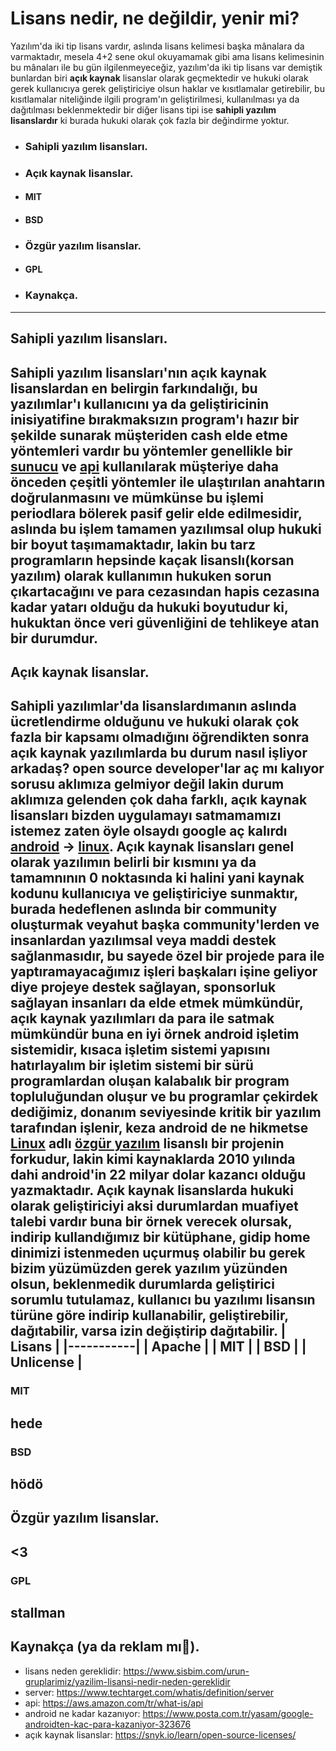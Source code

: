 # Lisans nedir, ne değildir, yenir mi?
Yazılım'da iki tip lisans vardır, aslında lisans kelimesi başka mânalara da varmaktadır,
mesela 4+2 sene okul okuyamamak gibi ama lisans kelimesinin bu mânaları ile bu gün ilgilenmeyeceğiz, yazılım'da iki
tip lisans var demiştik bunlardan biri **açık kaynak** lisanslar olarak geçmektedir ve hukuki olarak gerek kullanıcıya
gerek geliştiriciye olsun haklar ve kısıtlamalar getirebilir, bu kısıtlamalar niteliğinde ilgili program'ın
geliştirilmesi, kullanılması ya da dağıtılması beklenmektedir bir diğer lisans tipi ise 
**sahipli yazılım lisanslardır** ki burada hukuki olarak çok fazla bir değindirme yoktur.
- ### Sahipli yazılım lisansları.
- ### Açık kaynak lisanslar.
- #### MIT
- #### BSD
- ### Özgür yazılım lisanslar.
- #### GPL
- ### Kaynakça.
---
## Sahipli yazılım lisansları.
Sahipli yazılım lisansları'nın açık kaynak lisanslardan en belirgin farkındalığı, bu yazılımlar'ı 
kullanıcını ya da geliştiricinin inisiyatifine bırakmaksızın program'ı hazır bir şekilde sunarak müşteriden
cash elde etme yöntemleri vardır bu yöntemler genellikle bir [sunucu]() ve [api]() kullanılarak
müşteriye daha önceden çeşitli yöntemler ile ulaştırılan anahtarın doğrulanmasını ve mümkünse bu işlemi periodlara bölerek pasif gelir elde edilmesidir, 
aslında bu işlem tamamen yazılımsal olup hukuki bir boyut taşımamaktadır, lakin bu tarz programların hepsinde
kaçak lisanslı(korsan yazılım) olarak kullanımın hukuken sorun çıkartacağını ve para cezasından hapis cezasına kadar yatarı olduğu da hukuki boyutudur ki, hukuktan önce veri güvenliğini de tehlikeye atan bir durumdur.
---
## Açık kaynak lisanslar.
Sahipli yazılımlar'da lisanslardımanın aslında ücretlendirme olduğunu ve hukuki olarak çok fazla bir kapsamı olmadığını öğrendikten sonra
açık kaynak yazılımlarda bu durum nasıl işliyor arkadaş? open source developer'lar aç mı kalıyor sorusu aklımıza gelmiyor değil lakin
durum aklımıza gelenden çok daha farklı, açık kaynak lisansları bizden uygulamayı satmamamızı istemez zaten öyle olsaydı google aç kalırdı [android]() -> [linux]().
Açık kaynak lisansları genel olarak yazılımın belirli bir kısmını ya da tamamnının 0 noktasında ki halini yani kaynak kodunu kullanıcıya ve geliştiriciye sunmaktır, burada hedeflenen aslında bir community oluşturmak veyahut başka community'lerden ve insanlardan
yazılımsal veya maddi destek sağlanmasıdır, bu sayede özel bir projede para ile yaptıramayacağımız işleri başkaları işine geliyor diye projeye destek sağlayan,
sponsorluk sağlayan insanları da elde etmek mümkündür, açık kaynak yazılımları da para ile satmak mümkündür buna en iyi örnek android işletim sistemidir, kısaca işletim sistemi yapısını hatırlayalım bir işletim sistemi bir sürü programlardan oluşan kalabalık bir program topluluğundan oluşur ve
bu programlar çekirdek dediğimiz, donanım seviyesinde kritik bir yazılım tarafından işlenir, keza android de ne hikmetse [Linux]() adlı [özgür yazılım]() lisanslı bir projenin forkudur, lakin kimi kaynaklarda 2010 yılında dahi android'in  22 milyar dolar kazancı olduğu yazmaktadır.
Açık kaynak lisanslarda hukuki olarak geliştiriciyi aksi durumlardan muafiyet talebi vardır buna bir örnek verecek olursak,
indirip kullandığımız bir kütüphane, gidip home dinimizi istenmeden uçurmuş olabilir bu gerek bizim yüzümüzden gerek yazılım yüzünden olsun, beklenmedik durumlarda geliştirici sorumlu tutulamaz,
kullanıcı bu yazılımı lisansın türüne göre indirip kullanabilir, geliştirebilir, dağıtabilir, varsa izin değiştirip dağıtabilir.
|  Lisans   |
|-----------|
| Apache    |
| MIT       |
| BSD       |
| Unlicense |
---
### MIT
hede
---
### BSD
hödö
---
## Özgür yazılım lisanslar.
<3
---
### GPL
stallman
---
## Kaynakça (ya da reklam mı🤨).
- lisans neden gereklidir: https://www.sisbim.com/urun-gruplarimiz/yazilim-lisansi-nedir-neden-gereklidir
- server: https://www.techtarget.com/whatis/definition/server
- api: https://aws.amazon.com/tr/what-is/api
- android ne kadar kazanıyor: https://www.posta.com.tr/yasam/google-androidten-kac-para-kazaniyor-323676
- açık kaynak lisanslar: https://snyk.io/learn/open-source-licenses/
